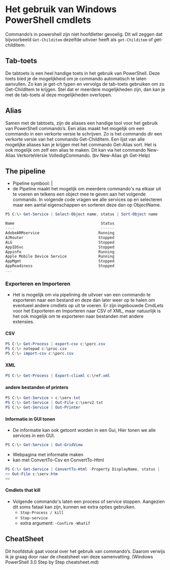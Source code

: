 # Het gebruik van Windows PowerShell cmdlets
Commando’s in powershell zijn niet hoofdletter gevoelig. Dit wil zeggen dat bijvoorbeeld `Get-Childitem` dezelfde uitvoer heeft als `get-Childitem` of *g*et-*c*hilditem.
## Tab-toets
De tabtoets is een heel handige toets in het gebruik van PowerShell. Deze toets bied je de mogelijkheid om je commando automatisch te laten aanvullen.  Zo kan je get-ch typen en vervolgs de tab-toets gebruiken om zo Get-ChildItem te krijgen. Stel dat er meerdere mogelijkheden zijn, dan kan je met de tab-toets al deze mogelijkheden overlopen.
## Alias
Samen met de tabtoets, zijn de aliases een handige tool voor het gebruik van PowerShell commando’s. Een alias maakt het mogelijk om een commando in een verkorte versie te schrijven. Zo is het commando dir een verkorte versie van het commando Get-ChildItem. Een lijst van alle mogelijke aliases kan je krijgen met het commando Get-Alias sort. Het is ook mogelijk om zelf een alias te maken. Dit kan via het commando New-Alias VerkorteVersie VolledigCommando. (bv New-Alias gh Get-Help)
## The pipeline

- Pipeline symbool: |
- de Pipeline maakt het mogelijk om meerdere commando's na elkaar uit te voeren en telkens een object mee te geven aan het volgende commando. In volgende code vragen we alle services op en selecteren maar een aantal eigenschappen en sorteren deze dan op ObjectName.
```Powershell
PS C:\> Get-Service | Select-Object name, status | Sort-Object name

Name                                      Status
----                                      ------
AdobeARMservice                          Running
AJRouter                                 Stopped
ALG                                      Stopped
AppIDSvc                                 Stopped
Appinfo                                  Running
Apple Mobile Device Service              Running
AppMgmt                                  Stopped
AppReadiness                             Stopped
...
```
### Exporteren en Importeren 

- Het is mogelijk om via pipelining de uitvoer van een commando te exporteren naar een bestand en deze dan later weer op te halen om eventueel andere cmdlets op uit te voeren. Er zijn ingebouwde CmdLets voor het Exporteren en Importeren naar CSV of XML, maar natuurlijk is het ook mogelijk om te exporteren naar bestanden met andere extensies.

#### CSV
```Powershell
PS C:\> Get-Process | export-csv c:\porc.csv
PS C:\> notepad c:\proc.csv
PS C:\> import-csv c:\porc.csv
```
#### XML
```PowerShell
PS C:\> Get-Process | Export-clixml c:\ref.xml
```
#### andere bestanden of printers
```PowerShell
PS C:\> Get-Service > c:\serv.txt
PS C:\> Get-Service | Out-File c:\serv2.txt
PS C:\> Get-Service | Out-Printer
```
#### Informatie in GUI tonen
- De informatie kan ook getoont worden in een Gui, Hier tonen we alle services in een GUI.
```PowerShell
PS C:\> Get-Service | Out-GridView
```
- Webpagina met informatie maken
- kan met ConvertTo-Csv en ConvertTo-Html
```PowerShell
PS C:\> Get-Service | ConvertTo-Html -Property DisplayName, status |
>> Out-File c:\serv.htm
>>
```
#### Cmdlets that kill

- Volgende commando's laten een process of service stoppen. Aangezien dit soms fataal kan zijn, kunnen we extra opties gebruiken.
  - `Stop-Process / kill`
  - `Stop-service`
  - extra argument: `-Confirm` 		`-Whatif`
  
## CheatSheet
Dit hoofdstuk gaat vooral over het gebruik van commando’s. Daarom verwijs ik je graag door naar de cheatsheet van deze samenvatting. (Windows PowerShell 3.0 Step by Step cheatsheet.md)
